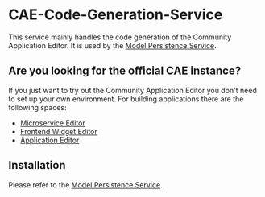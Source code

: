 # CAE-Code-Generation-Service
This service mainly handles the code generation of the Community Application
Editor.
It is used by the [Model Persistence Service](https://github.com/rwth-acis/CAE-Model-Persistence-Service).

## Are you looking for the official CAE instance?
If you just want to try out the Community Application Editor you don't need to set up your own environment. For building applications there are the following spaces:
* [Microservice Editor](http://cloud10.dbis.rwth-aachen.de:8081/spaces/CAEMicroservice)
* [Frontend Widget Editor](http://cloud10.dbis.rwth-aachen.de:8081/spaces/CAEFrontend)
* [Application Editor](http://cloud10.dbis.rwth-aachen.de:8081/spaces/CAEApplication)

## Installation
Please refer to the [Model Persistence Service](https://github.com/rwth-acis/CAE-Model-Persistence-Service).
